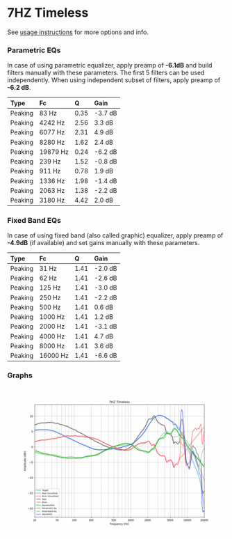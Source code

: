 # 7HZ Timeless
See [usage instructions](https://github.com/jaakkopasanen/AutoEq#usage) for more options and info.

### Parametric EQs
In case of using parametric equalizer, apply preamp of **-6.1dB** and build filters manually
with these parameters. The first 5 filters can be used independently.
When using independent subset of filters, apply preamp of **-6.2 dB**.

| Type    | Fc       |    Q | Gain    |
|:--------|:---------|:-----|:--------|
| Peaking | 83 Hz    | 0.35 | -3.7 dB |
| Peaking | 4242 Hz  | 2.56 | 3.3 dB  |
| Peaking | 6077 Hz  | 2.31 | 4.9 dB  |
| Peaking | 8280 Hz  | 1.62 | 2.4 dB  |
| Peaking | 19879 Hz | 0.24 | -6.2 dB |
| Peaking | 239 Hz   | 1.52 | -0.8 dB |
| Peaking | 911 Hz   | 0.78 | 1.9 dB  |
| Peaking | 1336 Hz  | 1.98 | -1.4 dB |
| Peaking | 2063 Hz  | 1.38 | -2.2 dB |
| Peaking | 3180 Hz  | 4.42 | 2.0 dB  |

### Fixed Band EQs
In case of using fixed band (also called graphic) equalizer, apply preamp of **-4.9dB**
(if available) and set gains manually with these parameters.

| Type    | Fc       |    Q | Gain    |
|:--------|:---------|:-----|:--------|
| Peaking | 31 Hz    | 1.41 | -2.0 dB |
| Peaking | 62 Hz    | 1.41 | -2.6 dB |
| Peaking | 125 Hz   | 1.41 | -3.0 dB |
| Peaking | 250 Hz   | 1.41 | -2.2 dB |
| Peaking | 500 Hz   | 1.41 | 0.6 dB  |
| Peaking | 1000 Hz  | 1.41 | 1.2 dB  |
| Peaking | 2000 Hz  | 1.41 | -3.1 dB |
| Peaking | 4000 Hz  | 1.41 | 4.7 dB  |
| Peaking | 8000 Hz  | 1.41 | 3.6 dB  |
| Peaking | 16000 Hz | 1.41 | -6.6 dB |

### Graphs
![](./7HZ%20Timeless.png)